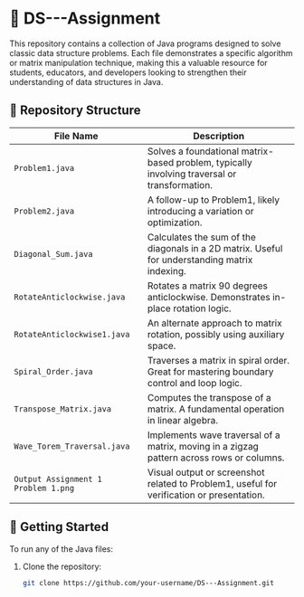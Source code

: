 # 🧠 DS---Assignment

This repository contains a collection of Java programs designed to solve classic data structure problems. Each file demonstrates a specific algorithm or matrix manipulation technique, making this a valuable resource for students, educators, and developers looking to strengthen their understanding of data structures in Java.

## 📁 Repository Structure

| File Name                     | Description |
|------------------------------|-------------|
| `Problem1.java`              | Solves a foundational matrix-based problem, typically involving traversal or transformation. |
| `Problem2.java`              | A follow-up to Problem1, likely introducing a variation or optimization. |
| `Diagonal_Sum.java`          | Calculates the sum of the diagonals in a 2D matrix. Useful for understanding matrix indexing. |
| `RotateAnticlockwise.java`   | Rotates a matrix 90 degrees anticlockwise. Demonstrates in-place rotation logic. |
| `RotateAnticlockwise1.java`  | An alternate approach to matrix rotation, possibly using auxiliary space. |
| `Spiral_Order.java`          | Traverses a matrix in spiral order. Great for mastering boundary control and loop logic. |
| `Transpose_Matrix.java`      | Computes the transpose of a matrix. A fundamental operation in linear algebra. |
| `Wave_Torem_Traversal.java`  | Implements wave traversal of a matrix, moving in a zigzag pattern across rows or columns. |
| `Output Assignment 1 Problem 1.png` | Visual output or screenshot related to Problem1, useful for verification or presentation. |

## 🚀 Getting Started

To run any of the Java files:

1. Clone the repository:
   ```bash
   git clone https://github.com/your-username/DS---Assignment.git

